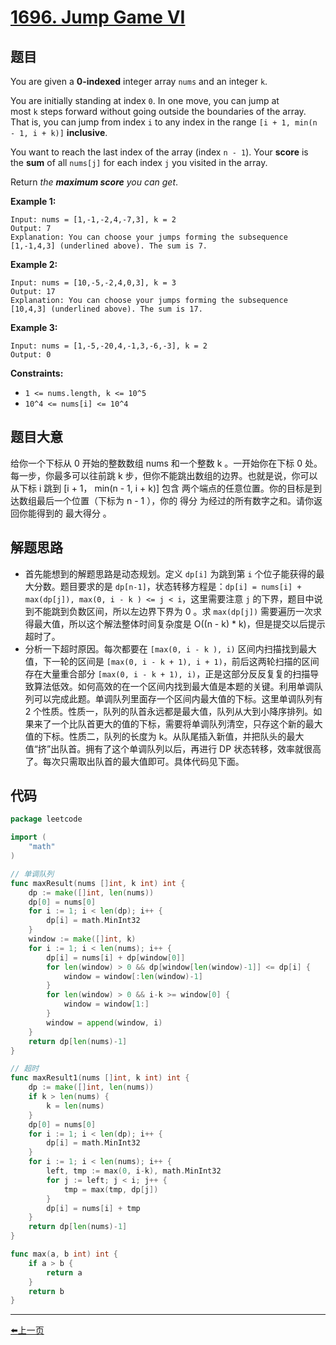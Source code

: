 # [1696. Jump Game VI](https://leetcode.com/problems/jump-game-vi/)

## 题目

You are given a **0-indexed** integer array `nums` and an integer `k`.

You are initially standing at index `0`. In one move, you can jump at most `k` steps forward without going outside the boundaries of the array. That is, you can jump from index `i` to any index in the range `[i + 1, min(n - 1, i + k)]` **inclusive**.

You want to reach the last index of the array (index `n - 1`). Your **score** is the **sum** of all `nums[j]` for each index `j` you visited in the array.

Return *the **maximum score** you can get*.

**Example 1:**

```
Input: nums = [1,-1,-2,4,-7,3], k = 2
Output: 7
Explanation: You can choose your jumps forming the subsequence [1,-1,4,3] (underlined above). The sum is 7.

```

**Example 2:**

```
Input: nums = [10,-5,-2,4,0,3], k = 3
Output: 17
Explanation: You can choose your jumps forming the subsequence [10,4,3] (underlined above). The sum is 17.

```

**Example 3:**

```
Input: nums = [1,-5,-20,4,-1,3,-6,-3], k = 2
Output: 0

```

**Constraints:**

- `1 <= nums.length, k <= 10^5`
- `10^4 <= nums[i] <= 10^4`

## 题目大意

给你一个下标从 0 开始的整数数组 nums 和一个整数 k 。一开始你在下标 0 处。每一步，你最多可以往前跳 k 步，但你不能跳出数组的边界。也就是说，你可以从下标 i 跳到 [i + 1， min(n - 1, i + k)] 包含 两个端点的任意位置。你的目标是到达数组最后一个位置（下标为 n - 1 ），你的 得分 为经过的所有数字之和。请你返回你能得到的 最大得分 。

## 解题思路

- 首先能想到的解题思路是动态规划。定义 `dp[i]` 为跳到第 `i` 个位子能获得的最大分数。题目要求的是 `dp[n-1]`，状态转移方程是：`dp[i] = nums[i] + max(dp[j]), max(0, i - k ) <= j < i`，这里需要注意 `j` 的下界，题目中说到不能跳到负数区间，所以左边界下界为 0 。求 `max(dp[j])` 需要遍历一次求得最大值，所以这个解法整体时间复杂度是 O((n - k) * k)，但是提交以后提示超时了。
- 分析一下超时原因。每次都要在 `[max(0, i - k ), i)` 区间内扫描找到最大值，下一轮的区间是 `[max(0, i - k + 1), i + 1)`，前后这两轮扫描的区间存在大量重合部分  `[max(0, i - k + 1), i)`，正是这部分反反复复的扫描导致算法低效。如何高效的在一个区间内找到最大值是本题的关键。利用单调队列可以完成此题。单调队列里面存一个区间内最大值的下标。这里单调队列有 2 个性质。性质一，队列的队首永远都是最大值，队列从大到小降序排列。如果来了一个比队首更大的值的下标，需要将单调队列清空，只存这个新的最大值的下标。性质二，队列的长度为 k。从队尾插入新值，并把队头的最大值“挤”出队首。拥有了这个单调队列以后，再进行 DP 状态转移，效率就很高了。每次只需取出队首的最大值即可。具体代码见下面。

## 代码

```go
package leetcode

import (
	"math"
)

// 单调队列
func maxResult(nums []int, k int) int {
	dp := make([]int, len(nums))
	dp[0] = nums[0]
	for i := 1; i < len(dp); i++ {
		dp[i] = math.MinInt32
	}
	window := make([]int, k)
	for i := 1; i < len(nums); i++ {
		dp[i] = nums[i] + dp[window[0]]
		for len(window) > 0 && dp[window[len(window)-1]] <= dp[i] {
			window = window[:len(window)-1]
		}
		for len(window) > 0 && i-k >= window[0] {
			window = window[1:]
		}
		window = append(window, i)
	}
	return dp[len(nums)-1]
}

// 超时
func maxResult1(nums []int, k int) int {
	dp := make([]int, len(nums))
	if k > len(nums) {
		k = len(nums)
	}
	dp[0] = nums[0]
	for i := 1; i < len(dp); i++ {
		dp[i] = math.MinInt32
	}
	for i := 1; i < len(nums); i++ {
		left, tmp := max(0, i-k), math.MinInt32
		for j := left; j < i; j++ {
			tmp = max(tmp, dp[j])
		}
		dp[i] = nums[i] + tmp
	}
	return dp[len(nums)-1]
}

func max(a, b int) int {
	if a > b {
		return a
	}
	return b
}
```


----------------------------------------------
<p><a href="https://books.halfrost.com/leetcode/ChapterFour/1600~1699/1695.Maximum-Erasure-Value/">⬅️上一页</a></p>


